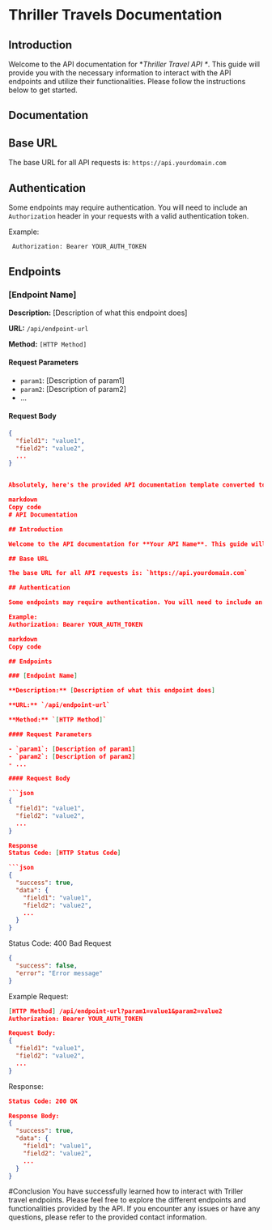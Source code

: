 # Thriller Travels Documentation

## Introduction

Welcome to the API documentation for \*_Thriller Travel API \*_. This guide will provide you with the necessary information to interact with the API endpoints and utilize their functionalities. Please follow the instructions below to get started.

## Documentation

## Base URL

The base URL for all API requests is: `https://api.yourdomain.com`

## Authentication

Some endpoints may require authentication. You will need to include an `Authorization` header in your requests with a valid authentication token.

Example:

```bash
 Authorization: Bearer YOUR_AUTH_TOKEN

```

## Endpoints

### [Endpoint Name]

**Description:** [Description of what this endpoint does]

**URL:** `/api/endpoint-url`

**Method:** `[HTTP Method]`

#### Request Parameters

- `param1`: [Description of param1]
- `param2`: [Description of param2]
- ...

#### Request Body

````json
{
  "field1": "value1",
  "field2": "value2",
  ...
}


Absolutely, here's the provided API documentation template converted to Markdown format:

markdown
Copy code
# API Documentation

## Introduction

Welcome to the API documentation for **Your API Name**. This guide will provide you with the necessary information to interact with the API endpoints and utilize their functionalities. Please follow the instructions below to get started.

## Base URL

The base URL for all API requests is: `https://api.yourdomain.com`

## Authentication

Some endpoints may require authentication. You will need to include an `Authorization` header in your requests with a valid authentication token.

Example:
Authorization: Bearer YOUR_AUTH_TOKEN

markdown
Copy code

## Endpoints

### [Endpoint Name]

**Description:** [Description of what this endpoint does]

**URL:** `/api/endpoint-url`

**Method:** `[HTTP Method]`

#### Request Parameters

- `param1`: [Description of param1]
- `param2`: [Description of param2]
- ...

#### Request Body

```json
{
  "field1": "value1",
  "field2": "value2",
  ...
}

Response
Status Code: [HTTP Status Code]

```json
{
  "success": true,
  "data": {
    "field1": "value1",
    "field2": "value2",
    ...
  }
}
````

Status Code: 400 Bad Request

```json
{
  "success": false,
  "error": "Error message"
}
```

Example
Request:

```json
[HTTP Method] /api/endpoint-url?param1=value1&param2=value2
Authorization: Bearer YOUR_AUTH_TOKEN

Request Body:
{
  "field1": "value1",
  "field2": "value2",
  ...
}
```

Response:

```json
Status Code: 200 OK

Response Body:
{
  "success": true,
  "data": {
    "field1": "value1",
    "field2": "value2",
    ...
  }
}
```

#Conclusion
You have successfully learned how to interact with Triller travel endpoints. Please feel free to explore the different endpoints and functionalities provided by the API. If you encounter any issues or have any questions, please refer to the provided contact information.
